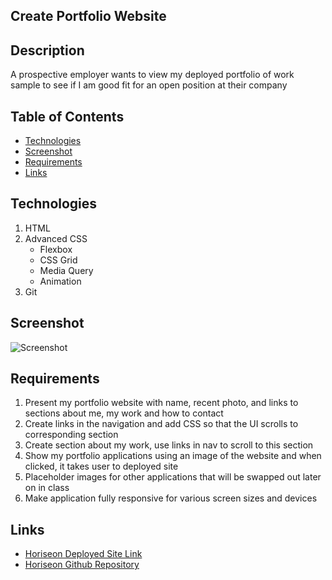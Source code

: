 ## Create Portfolio Website 
## Description
A prospective employer wants to view my deployed portfolio of work sample to see if I am good fit for an open position at their company

## Table of Contents
* [Technologies](#technologies)
* [Screenshot](#screenshot)
* [Requirements](#requirements)
* [Links](#links)


## Technologies
1. HTML
2. Advanced CSS
    * Flexbox
    * CSS Grid
    * Media Query
    * Animation
3. Git


## Screenshot
![Screenshot](./assets/images/portfolio-mockup.gif)


## Requirements
1. Present my portfolio website with name, recent photo, and links to sections about me, my work and how to contact 
2. Create links in the navigation and add CSS so that the UI scrolls to corresponding section
3. Create section about my work, use links in nav to scroll to this section 
4. Show my portfolio applications using an image of the website and when clicked, it takes user to deployed site
5. Placeholder images for other applications that will be swapped out later on in class
6. Make application fully responsive for various screen sizes and devices

## Links
* [Horiseon Deployed Site Link]() 
* [Horiseon Github Repository]()

